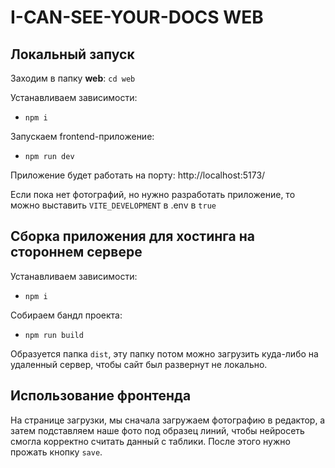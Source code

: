 # I-CAN-SEE-YOUR-DOCS WEB

## Локальный запуск
Заходим в папку **web**: `cd web`

Устанавливаем зависимости:

- `npm i`

Запускаем frontend-приложение:

- `npm run dev`

Приложение будет работать на порту: http://localhost:5173/

Если пока нет фотографий, но нужно разработать приложение, то можно выставить `VITE_DEVELOPMENT` в .env в `true`

## Сборка приложения для хостинга на стороннем сервере

Устанавливаем зависимости:

- `npm i`

Собираем бандл проекта:

- `npm run build`

Образуется папка `dist`, эту папку потом можно загрузить куда-либо на удаленный сервер, чтобы сайт был развернут не локально.

## Использование фронтенда

На странице загрузки, мы сначала загружаем фотографию в редактор, а затем подставляем наше фото под образец линий, чтобы нейросеть смогла корректно считать данный с таблики. После этого нужно прожать кнопку `save`.